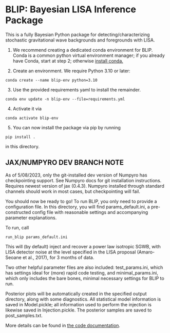 #  BLIP: Bayesian LISA Inference Package

This is a fully Bayesian Python package for detecting/characterizing stochastic gravitational wave backgrounds and foregrounds with LISA.


1) We recommend creating a dedicated conda environment for BLIP. Conda is a common python virtual environment manager; if you already have Conda, start at step 2; otherwise [install conda.](https://docs.conda.io/projects/conda/en/latest/user-guide/install/)

2) Create an environment. We require Python 3.10 or later:

`conda create --name blip-env python=3.10`

3) Use the provided requirements yaml to install the remainder.

`conda env update -n blip-env --file=requirements.yml`

4) Activate it via

`conda activate blip-env`

5) You can now install the package via pip by running

`pip install .`

in this directory.

## JAX/NUMPYRO DEV BRANCH NOTE
As of 5/08/2023, only the git-installed dev version of Numpyro has checkpointing support. See Numpyro docs for git installation instructions. Requires newest version of jax (0.4.3). Numpyro installed through standard channels should work in most cases, but checkpointing will fail.


You should now be ready to go! To run BLIP, you only need to provide a configuration file. In this directory, you will find params_default.ini, a pre-constructed config file with reasonable settings and accompanying parameter explanations.

To run, call

`run_blip params_default.ini`

This will (by default) inject and recover a power law isotropic SGWB, with LISA detector noise at the level specified in the LISA proposal (Amaro-Seoane et al., 2017), for 3 months of data.

Two other helpful parameter files are also included: test_params.ini, which has settings ideal for (more) rapid code testing, and minimal_params.ini, which only includes the bare bones, minimal necessary settings for BLIP to run.

Posterior plots will be automatically created in the specified output directory, along with some diagnostics. All statistical model information is saved in Model.pickle; all information used to perform the injection is likewise saved in Injection.pickle. The posterior samples are saved to post_samples.txt.

More details can be found in [the code documentation](https://blip.readthedocs.io/en/latest/).